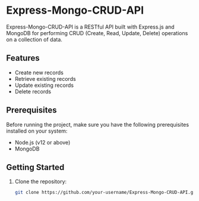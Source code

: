 # Express-Mongo-CRUD-API

Express-Mongo-CRUD-API is a RESTful API built with Express.js and MongoDB for performing CRUD (Create, Read, Update, Delete) operations on a collection of data.

## Features

- Create new records
- Retrieve existing records
- Update existing records
- Delete records

## Prerequisites

Before running the project, make sure you have the following prerequisites installed on your system:

- Node.js (v12 or above)
- MongoDB

## Getting Started

1. Clone the repository:

   ```bash
   git clone https://github.com/your-username/Express-Mongo-CRUD-API.git
